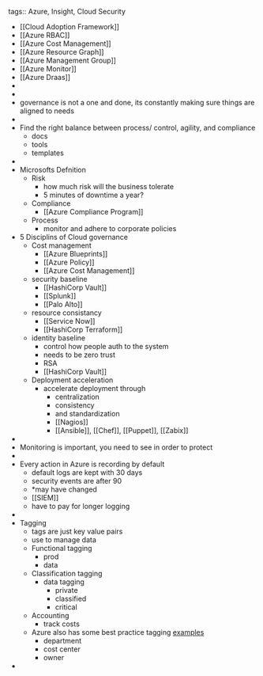 tags:: Azure, Insight, Cloud Security

- [[Cloud Adoption Framework]]
- [[Azure RBAC]]
- [[Azure Cost Management]]
- [[Azure Resource Graph]]
- [[Azure Management Group]]
- [[Azure Monitor]]
- [[Azure Draas]]
-
-
- governance is not a one and done, its constantly making sure things are aligned to needs
-
- Find the right balance between process/ control, agility, and compliance
	- docs
	- tools
	- templates
-
- Microsofts Defnition
	- Risk
		- how much risk will the business tolerate
		- 5 minutes of downtime a year?
	- Compliance
		- [[Azure Compliance Program]]
	- Process
		- monitor and adhere to corporate policies
- 5 Disciplins of Cloud governance
	- Cost management
		- [[Azure Blueprints]]
		- [[Azure Policy]]
		- [[Azure Cost Management]]
	- security baseline
		- [[HashiCorp Vault]]
		- [[Splunk]]
		- [[Palo Alto]]
	- resource consistancy
		- [[Service Now]]
		- [[HashiCorp Terraform]]
	- identity baseline
		- control how people auth to the system
		- needs to be zero trust
		- RSA
		- [[HashiCorp Vault]]
	- Deployment acceleration
		- accelerate deployment through
			- centralization
			- consistency
			- and standardization
			- [[Nagios]]
			- [[Ansible]], [[Chef]], [[Puppet]], [[Zabix]]
-
- Monitoring is important, you need to see in order to protect
-
- Every action in Azure is recording by default
	- default logs are kept with 30 days
	- security events are after 90
	- *may have changed
	- [[SIEM]]
	- have to pay for longer logging
-
- Tagging
	- tags are just key value pairs
	- use to manage data
	- Functional tagging
		- prod
		- data
	- Classification tagging
		- data tagging
			- private
			- classified
			- critical
	- Accounting
		- track costs
	- Azure also has some best practice tagging [examples](learn.microsoft.com/cloud-adoption-framework/ready/azure-best-practices/resource-tagging)
		- department
		- cost center
		- owner
-